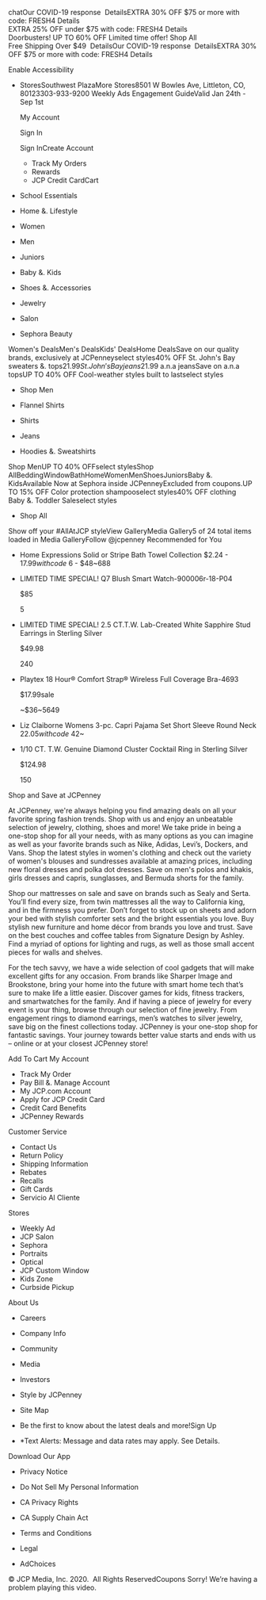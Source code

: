 chatOur COVID-19 response  DetailsEXTRA 30% OFF $75 or more with code: FRESH4 Details  
EXTRA 25% OFF under $75 with code: FRESH4 Details  
Doorbusters! UP TO 60% OFF Limited time offer! Shop All  
Free Shipping Over $49  DetailsOur COVID-19 response  DetailsEXTRA 30% OFF $75 or more with code: FRESH4 Details  

Enable Accessibility

*   StoresSouthwest PlazaMore Stores8501 W Bowles Ave, Littleton, CO, 80123303-933-9200 Weekly Ads Engagement GuideValid Jan 24th - Sep 1st
    
    My Account
    
    Sign In
    
    Sign InCreate Account
    *   Track My Orders
    *   Rewards
    *   JCP Credit CardCart

*   School Essentials
*   Home &. Lifestyle
*   Women
*   Men
*   Juniors
*   Baby &. Kids
*   Shoes &. Accessories
*   Jewelry
*   Salon
*   Sephora Beauty

Women's DealsMen's DealsKids' DealsHome DealsSave on our quality brands, exclusively at JCPenneyselect styles40% OFF St. John's Bay sweaters &. tops$21.99 St. John's Bay jeans$21.99 a.n.a jeansSave on a.n.a topsUP TO 40% OFF Cool-weather styles built to lastselect styles

*   Shop Men

*   Flannel Shirts
    
*   Shirts
    
*   Jeans
    
*   Hoodies &. Sweatshirts
    

Shop MenUP TO 40% OFFselect stylesShop AllBeddingWindowBathHomeWomenMenShoesJuniorsBaby &. KidsAvailable Now at Sephora inside JCPenneyExcluded from coupons.UP TO 15% OFF Color protection shampooselect styles40% OFF clothing  
Baby &. Toddler Saleselect styles

*   Shop All

Show off your #AllAtJCP styleView GalleryMedia Gallery5 of 24 total items loaded in Media GalleryFollow @jcpenney Recommended for You

*   Home Expressions Solid or Stripe Bath Towel Collection $2.24 - $17.99with code~$6 - $48~688
*   LIMITED TIME SPECIAL! Q7 Blush Smart Watch-900006r-18-P04
    
    $85
    
    5
*   LIMITED TIME SPECIAL! 2.5 CT.T.W. Lab-Created White Sapphire Stud Earrings in Sterling Silver
    
    $49.98
    
    240
*   Playtex 18 Hour® Comfort Strap® Wireless Full Coverage Bra-4693
    
    $17.99sale
    
    ~$36~5649
*   Liz Claiborne Womens 3-pc. Capri Pajama Set Short Sleeve Round Neck $22.05with code~$42~
*   1/10 CT. T.W. Genuine Diamond Cluster Cocktail Ring in Sterling Silver
    
    $124.98
    
    150

Shop and Save at JCPenney

At JCPenney, we're always helping you find amazing deals on all your favorite spring fashion trends. Shop with us and enjoy an unbeatable selection of jewelry, clothing, shoes and more! We take pride in being a one-stop shop for all your needs, with as many options as you can imagine as well as your favorite brands such as Nike, Adidas, Levi’s, Dockers, and Vans. Shop the latest styles in women's clothing and check out the variety of women's blouses and sundresses available at amazing prices, including new floral dresses and polka dot dresses. Save on men's polos and khakis, girls dresses and capris, sunglasses, and Bermuda shorts for the family.

  

Shop our mattresses on sale and save on brands such as Sealy and Serta. You’ll find every size, from twin mattresses all the way to California king, and in the firmness you prefer. Don’t forget to stock up on sheets and adorn your bed with stylish comforter sets and the bright essentials you love. Buy stylish new furniture and home décor from brands you love and trust. Save on the best couches and coffee tables from Signature Design by Ashley. Find a myriad of options for lighting and rugs, as well as those small accent pieces for walls and shelves.

  

For the tech savvy, we have a wide selection of cool gadgets that will make excellent gifts for any occasion. From brands like Sharper Image and Brookstone, bring your home into the future with smart home tech that’s sure to make life a little easier. Discover games for kids, fitness trackers, and smartwatches for the family. And if having a piece of jewelry for every event is your thing, browse through our selection of fine jewelry. From engagement rings to diamond earrings, men’s watches to silver jewelry, save big on the finest collections today. JCPenney is your one-stop shop for fantastic savings. Your journey towards better value starts and ends with us – online or at your closest JCPenney store!

  
  
Add To Cart My Account

*   Track My Order
*   Pay Bill &. Manage Account
*   My JCP.com Account
*   Apply for JCP Credit Card
*   Credit Card Benefits
*   JCPenney Rewards

Customer Service

*   Contact Us
*   Return Policy
*   Shipping Information
*   Rebates
*   Recalls
*   Gift Cards
*   Servicio Al Cliente

Stores

*   Weekly Ad
*   JCP Salon
*   Sephora
*   Portraits
*   Optical
*   JCP Custom Window
*   Kids Zone
*   Curbside Pickup

About Us

*   Careers
*   Company Info
*   Community
*   Media
*   Investors
*   Style by JCPenney
*   Site Map

*   Be the first to know about the latest deals and more!Sign Up
*   \*Text Alerts: Message and data rates may apply. See Details.

Download Our App

*   Privacy Notice
*   Do Not Sell My Personal Information
*   CA Privacy Rights
*   CA Supply Chain Act

*   Terms and Conditions
*   Legal
*   AdChoices

© JCP Media, Inc. 2020.  All Rights ReservedCoupons Sorry! We’re having a problem playing this video.